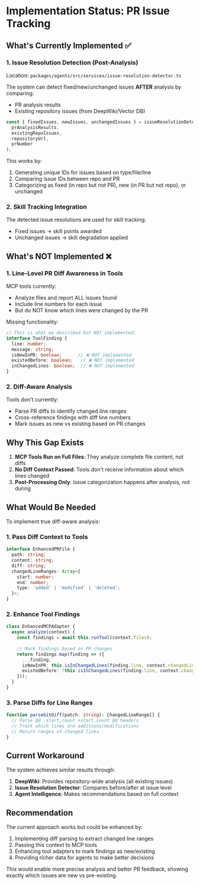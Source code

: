 # Implementation Status: PR Issue Tracking

## What's Currently Implemented ✅

### 1. Issue Resolution Detection (Post-Analysis)
Location: `packages/agents/src/services/issue-resolution-detector.ts`

The system can detect fixed/new/unchanged issues **AFTER** analysis by comparing:
- PR analysis results
- Existing repository issues (from DeepWiki/Vector DB)

```typescript
const { fixedIssues, newIssues, unchangedIssues } = issueResolutionDetector.detectFixedIssues(
  prAnalysisResults,
  existingRepoIssues,
  repositoryUrl,
  prNumber
);
```

This works by:
1. Generating unique IDs for issues based on type/file/line
2. Comparing issue IDs between repo and PR
3. Categorizing as fixed (in repo but not PR), new (in PR but not repo), or unchanged

### 2. Skill Tracking Integration
The detected issue resolutions are used for skill tracking:
- Fixed issues → skill points awarded
- Unchanged issues → skill degradation applied

## What's NOT Implemented ❌

### 1. Line-Level PR Diff Awareness in Tools

MCP tools currently:
- Analyze files and report ALL issues found
- Include line numbers for each issue
- But do NOT know which lines were changed by the PR

Missing functionality:
```typescript
// This is what we described but NOT implemented:
interface ToolFinding {
  line: number;
  message: string;
  isNewInPR: boolean;      // ❌ NOT implemented
  existedBefore: boolean;   // ❌ NOT implemented  
  inChangedLines: boolean;  // ❌ NOT implemented
}
```

### 2. Diff-Aware Analysis

Tools don't currently:
- Parse PR diffs to identify changed line ranges
- Cross-reference findings with diff line numbers
- Mark issues as new vs existing based on PR changes

## Why This Gap Exists

1. **MCP Tools Run on Full Files**: They analyze complete file content, not diffs
2. **No Diff Context Passed**: Tools don't receive information about which lines changed
3. **Post-Processing Only**: Issue categorization happens after analysis, not during

## What Would Be Needed

To implement true diff-aware analysis:

### 1. Pass Diff Context to Tools
```typescript
interface EnhancedPRFile {
  path: string;
  content: string;
  diff: string;
  changedLineRanges: Array<{
    start: number;
    end: number;
    type: 'added' | 'modified' | 'deleted';
  }>;
}
```

### 2. Enhance Tool Findings
```typescript
class EnhancedMCPAdapter {
  async analyze(context) {
    const findings = await this.runTool(context.files);
    
    // Mark findings based on PR changes
    return findings.map(finding => ({
      ...finding,
      isNewInPR: this.isInChangedLines(finding.line, context.changedLineRanges),
      existedBefore: !this.isInChangedLines(finding.line, context.changedLineRanges)
    }));
  }
}
```

### 3. Parse Diffs for Line Ranges
```typescript
function parseGitDiff(patch: string): ChangedLineRange[] {
  // Parse @@ -start,count +start,count @@ headers
  // Track which lines are additions/modifications
  // Return ranges of changed lines
}
```

## Current Workaround

The system achieves similar results through:
1. **DeepWiki**: Provides repository-wide analysis (all existing issues)
2. **Issue Resolution Detector**: Compares before/after at issue level
3. **Agent Intelligence**: Makes recommendations based on full context

## Recommendation

The current approach works but could be enhanced by:
1. Implementing diff parsing to extract changed line ranges
2. Passing this context to MCP tools
3. Enhancing tool adapters to mark findings as new/existing
4. Providing richer data for agents to make better decisions

This would enable more precise analysis and better PR feedback, showing exactly which issues are new vs pre-existing.